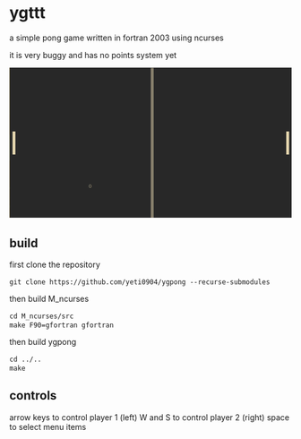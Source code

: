 # ygttt

a simple pong  game written in fortran 2003 using ncurses

it is very buggy and has no points system yet

<img src="pic/screenshot.png">

## build
first clone the repository

```
git clone https://github.com/yeti0904/ygpong --recurse-submodules
```

then build M_ncurses

```
cd M_ncurses/src
make F90=gfortran gfortran
```

then build ygpong

```
cd ../..
make
```

## controls
arrow keys to control player 1 (left)
W and S to control player 2 (right)
space to select menu items